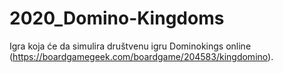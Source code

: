 # 2020_Domino-Kingdoms
Igra koja će da simulira društvenu igru Dominokings online (https://boardgamegeek.com/boardgame/204583/kingdomino).

